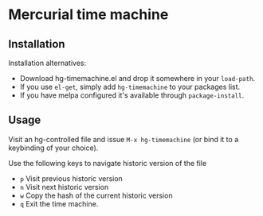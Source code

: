 # Mercurial time machine

## Installation

Installation alternatives:

- Download hg-timemachine.el and drop it somewhere in your `load-path`.
- If you use `el-get`, simply add `hg-timemachine` to your packages list.
- If you have melpa configured it's available through `package-install`.

## Usage

Visit an hg-controlled file and issue `M-x hg-timemachine` (or
bind it to a keybinding of your choice).

Use the following keys to navigate historic version of the file
 - `p` Visit previous historic version
 - `n` Visit next historic version
 - `w` Copy the hash of the current historic version
 - `q` Exit the time machine.
